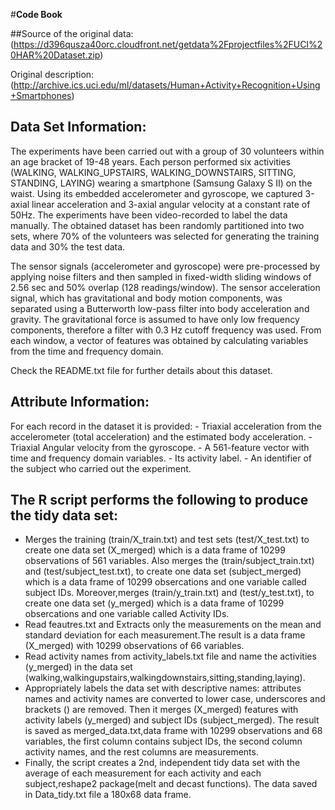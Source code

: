 
#**Code Book**


##Source of the original data: (https://d396qusza40orc.cloudfront.net/getdata%2Fprojectfiles%2FUCI%20HAR%20Dataset.zip)

 Original description: (http://archive.ics.uci.edu/ml/datasets/Human+Activity+Recognition+Using+Smartphones)



## Data Set Information:

  The experiments have been carried out with a group of 30 volunteers within an age bracket of 19-48 years. Each person performed six activities (WALKING, WALKING_UPSTAIRS, WALKING_DOWNSTAIRS, SITTING, STANDING, LAYING) wearing a smartphone (Samsung Galaxy S II) on the waist. Using its embedded accelerometer and gyroscope, we captured 3-axial linear acceleration and 3-axial angular velocity at a constant rate of 50Hz. The experiments have been video-recorded to label the data manually. The obtained dataset has been randomly partitioned into two sets, where 70% of the volunteers was selected for generating the training data and 30% the test data. 

  The sensor signals (accelerometer and gyroscope) were pre-processed by applying noise filters and then sampled in fixed-width sliding windows of 2.56 sec and 50% overlap (128 readings/window). The sensor acceleration signal, which has gravitational and body motion components, was separated using a Butterworth low-pass filter into body acceleration and gravity. The gravitational force is assumed to have only low frequency components, therefore a filter with 0.3 Hz cutoff frequency was used. From each window, a vector of features was obtained by calculating variables from the time and frequency domain. 

  Check the README.txt file for further details about this dataset.


## Attribute Information:

  For each record in the dataset it is provided: 
    - Triaxial acceleration from the accelerometer (total acceleration) and the estimated body acceleration. 
    - Triaxial Angular velocity from the gyroscope. 
    - A 561-feature vector with time and frequency domain variables. 
    - Its activity label. 
    - An identifier of the subject who carried out the experiment.
## The R script performs the following to produce the tidy data set:

   * Merges the training (train/X_train.txt) and test sets (test/X_test.txt) to create one data set (X_merged) which is a data frame of 10299 observations of 561 variables.
     Also merges the (train/subject_train.txt) and (test/subject_test.txt), to create one data set (subject_merged) which is a data frame of 10299 obsercations and one variable called subject IDs.
     Moreover,merges (train/y_train.txt) and (test/y_test.txt), to create one data set (y_merged) which is a data frame of 10299 obsercations and one variable called Activity IDs.
   * Read feautres.txt and Extracts only the measurements on the mean and standard deviation for each measurement.The result is a data frame (X_merged) with 10299 observations of 66 variables.
   * Read activity names from activity_labels.txt file and name the activities (y_merged) in the data set (walking,walkingupstairs,walkingdownstairs,sitting,standing,laying).
   * Appropriately labels the data set with descriptive names: attributes names and activity names are converted to lower case, underscores and brackets () are removed. 
     Then it merges (X_merged) features with activity labels (y_merged) and subject IDs (subject_merged). The result is saved as merged_data.txt,data frame with 10299 observations and 68 variables,
     the first column contains subject IDs, the second column activity names, and the rest columns are measurements.
   * Finally, the script creates a 2nd, independent tidy data set with the average of each measurement for each activity and each subject,reshape2 package(melt and decast functions).
     The data saved in Data_tidy.txt file a 180x68 data frame.